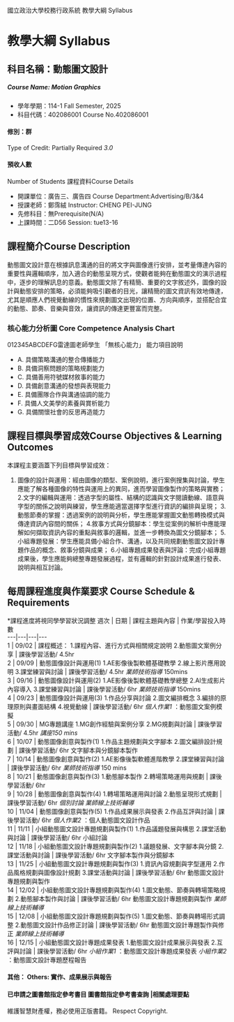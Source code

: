國立政治大學校務行政系統 教學大綱 Syllabus
# 教學大綱 Syllabus
##  科目名稱：動態圖文設計
#####  Course Name: Motion Graphics
  * 學年學期：114-1 Fall Semester, 2025 
  * 科目代碼：402086001 Course No.402086001
#### 修別：群
Type of Credit: Partially Required 
_3.0_
#### 預收人數
Number of Students
課程資料Course Details
  * 開課單位：廣告三、廣告四 Course Department:Advertising/B/3&4 
  * 授課老師：鄭霈絨 Instructor: CHENG PEI-JUNG 
  * 先修科目：無Prerequisite(N/A)
  * 上課時間：二D56 Session: tue13-16
##  課程簡介Course Description
動態圖文設計意在根據訊息溝通的目的將文字與圖像進行安排，並考量傳達內容的重要性與邏輯順序，加入適合的動態呈現方式，使觀者能夠在動態圖文的演示過程中，逐步的理解訊息的意義。動態圖文除了有精簡、重要的文字敘述外，圖像的設計與動態安排的策略，必須能夠吸引觀者的目光，讓精簡的圖文資訊有效地傳達，尤其是順應人們視覺動線的慣性來規劃圖文出現的位置、方向與順序，並搭配合宜的動態、節奏、音樂與音效，讓資訊的傳達更豐富而完整。
###  核心能力分析圖 Core Competence Analysis Chart
012345ABCDEFG雷達圖老師學生
「無核心能力」 
能力項目說明
  * A. 具備策略溝通的整合傳播能力
  * B. 具備洞察問題的策略規劃能力
  * C. 具備善用符號媒材敘事的能力
  * D. 具備創意溝通的發想與表現能力
  * E. 具備團隊合作與溝通協調的能力
  * F. 具備人文美學的素養與賞析能力
  * G. 具備關懷社會的反思再造能力
##  課程目標與學習成效Course Objectives & Learning Outcomes 
本課程主要涵蓋下列⽬標與學習成效：
1. 圖像的設計與運用：經由圖像的類型、案例說明，進行案例搜集與討論，學⽣應能了解各種圖像的特性與運用上的異同，進而學習圖像製作的策略與實務；
2.文字的編輯與運用：透過字型的屬性、結構的認識與文字閱讀動線、語意與字型的關係之說明與練習，學生應能適當選擇字型進行資訊的編排與呈現；
3.動態節奏的掌握：透過案例的說明與分析，學生應能掌握圖文動態轉換模式與傳達資訊內容間的關係；
4.敘事方式與分鏡腳本：學生從案例的解析中應能理解如何擷取資訊內容的重點與敘事的邏輯，並進一步轉換為圖文分鏡腳本；
5.⼩組專題發展：學⽣應能具備⼩組合作、溝通，以及共同規劃動態圖文設計專題作品的概念、敘事分鏡與成果；
6.小組專題成果發表與評論：完成⼩組專題成果後，學⽣應能夠總整專題發展過程，並有邏輯的針對設計成果進⾏發表、說明與相互討論。
##  每周課程進度與作業要求 Course Schedule & Requirements
*課程進度將視同學學習狀況調整
週次 |  日期 |  課程主題與內容 |  作業/學習投入時數  
---|---|---|---  
1 |  09/02 |  課程概述： 1.課程內容、進行方式與相關規定說明 2.動態圖文案例分享 |  課後學習活動/ 4.5hr  
2 |  09/09 |  動態圖像設計與運用(1) 1.AE影像後製軟體基礎教學 2.線上影片應用說明 3.課堂練習與討論 |  課後學習活動/ 4.5hr _業師技術指導_ 150mins  
3 |  09/16 |  動態圖像設計與運用(2) 1.AE影像後製軟體基礎教學總整 2.AI生成影片內容導入 3.課堂練習與討論 |  課後學習活動/ 6hr _業師技術指導_ 150mins  
4 |  09/23 |  動態圖像設計與運用(3) 1.作品分享與討論 2.圖文編排概念 3.編排的原理原則與畫面結構 4.視覺動線 |  課後學習活動/ 6hr _個人作業1_ ：動態圖文案例模擬  
5 |  09/30 |  MG專題講座 1.MG創作經驗與案例分享 2.MG規劃與討論 |  課後學習活動/ 4.5hr _講座150 mins_  
6 |  10/07 |  動態圖像創意與製作(1) 1.作品主題規劃與文字腳本 2.圖文編排設計規劃 |  課後學習活動/ 6hr 文字腳本與分鏡腳本製作  
7 |  10/14 |  動態圖像創意與製作(2) 1.AE影像後製軟體進階教學 2.課堂練習與討論 |  課後學習活動/ 6hr _業師技術指導_ 150 mins  
8 |  10/21 |  動態圖像創意與製作(3) 1.動態腳本製作 2.轉場策略運用與規劃 |  課後學習活動/ 6hr  
9 |  10/28 |  動態圖像創意與製作(4) 1.轉場策略運用與討論 2.動態呈現形式規劃 |  課後學習活動/ 6hr _個別討論_ _業師線上技術輔導_  
10 |  11/04 |  動態圖像創意與製作(5) 1.作品成果展示與發表 2.作品互評與討論 |  課後學習活動/ 6hr _個人作業2_ ：個人動態圖文設計作品  
11 |  11/11 |  小組動態圖文設計專題規劃與製作(1) 1.作品議題發展與構思 2.課堂活動與討論 |  課後學習活動/ 6hr 小組討論  
12 |  11/18 |  小組動態圖文設計專題規劃與製作(2) 1.議題發展、文字腳本與分鏡 2.課堂活動與討論 |  課後學習活動/ 6hr 文字腳本製作與分鏡腳本  
13 |  11/25 |  小組動態圖文設計專題規劃與製作(3) 1.資訊內容規劃與字型運用 2.作品風格規劃與圖像設計規劃 3.課堂活動與討論 |  課後學習活動/ 6hr 動態圖文設計專題規劃與製作  
14 |  12/02 |  小組動態圖文設計專題規劃與製作(4) 1.圖文動態、節奏與轉場策略規劃 2.動態腳本製作與討論 |  課後學習活動/ 6hr 動態圖文設計專題規劃與製作 _業師線上技術輔導_  
15 |  12/08 |  小組動態圖文設計專題規劃與製作(5) 1.圖文動態、節奏與轉場形式調整 2.動態圖文設計作品修正討論 |  課後學習活動/ 6hr 動態圖文設計專題製作與修正 _業師線上技術輔導_  
16 |  12/15 |  小組動態圖文設計專題成果發表 1.動態圖文設計成果展示與發表 2.互評與討論 |  課後學習活動/ 6hr _小組作業1_ ：動態圖文設計專題成果發表 _小組作業2_ ：動態圖文設計專題歷程報告  
####  其他： Others: 實作、成果展示與報告 
####  已申請之圖書館指定參考書目  圖書館指定參考書查詢 |相關處理要點
維護智慧財產權，務必使用正版書籍。 Respect Copyright.